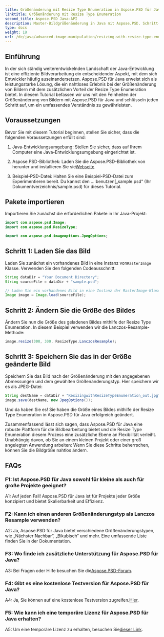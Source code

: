 ```yaml
---
title: Größenänderung mit Resize Type Enumeration in Aspose.PSD für Java
linktitle: Größenänderung mit Resize Type Enumeration
second_title: Aspose.PSD Java-API
description: Master-Bildgrößenänderung in Java mit Aspose.PSD. Schritt-für-Schritt-Anleitung zur Verwendung der Größenaufzählung.
type: docs
weight: 18
url: /de/java/advanced-image-manipulation/resizing-with-resize-type-enumeration/
---
```

## Einführung

In der sich ständig weiterentwickelnden Landschaft der Java-Entwicklung ist eine effiziente Bildverarbeitung ein entscheidender Aspekt, mit dem sich Entwickler häufig auseinandersetzen. Aspose.PSD für Java erweist sich als leistungsstarke Lösung, die ein nahtloses Erlebnis bei der Größenänderung von Bildern mit dem zusätzlichen Vorteil der Resize Type Enumeration bietet. In diesem Tutorial befassen wir uns mit den Feinheiten der Größenänderung von Bildern mit Aspose.PSD für Java und schlüsseln jeden Schritt auf, um ein umfassendes Verständnis zu gewährleisten.

## Voraussetzungen

Bevor Sie mit diesem Tutorial beginnen, stellen Sie sicher, dass die folgenden Voraussetzungen erfüllt sind:

1. Java-Entwicklungsumgebung: Stellen Sie sicher, dass auf Ihrem Computer eine Java-Entwicklungsumgebung eingerichtet ist.

2. Aspose.PSD-Bibliothek: Laden Sie die Aspose.PSD-Bibliothek von herunter und installieren Sie sie[Webseite](https://releases.aspose.com/psd/java/).

3.  Beispiel-PSD-Datei: Halten Sie eine Beispiel-PSD-Datei zum Experimentieren bereit. Du kannst den ... benutzen[„sample.psd“ (Ihr Dokumentverzeichnis/sample.psd) für dieses Tutorial.

## Pakete importieren

Importieren Sie zunächst die erforderlichen Pakete in Ihr Java-Projekt:

```java
import com.aspose.psd.Image;
import com.aspose.psd.ResizeType;

import com.aspose.psd.imageoptions.JpegOptions;
```

## Schritt 1: Laden Sie das Bild

 Laden Sie zunächst ein vorhandenes Bild in eine Instanz von`RasterImage` Klasse. Verwenden Sie den folgenden Codeausschnitt:

```java
String dataDir = "Your Document Directory";
String sourceFile = dataDir + "sample.psd";

// Laden Sie ein vorhandenes Bild in eine Instanz der RasterImage-Klasse
Image image = Image.load(sourceFile);
```

## Schritt 2: Ändern Sie die Größe des Bildes

Ändern Sie nun die Größe des geladenen Bildes mithilfe der Resize Type Enumeration. In diesem Beispiel verwenden wir die Lanczos-Resample-Methode:

```java
image.resize(300, 300, ResizeType.LanczosResample);
```

## Schritt 3: Speichern Sie das in der Größe geänderte Bild

Speichern Sie das Bild nach der Größenänderung mit den angegebenen Abmessungen und dem gewählten Größenänderungstyp. Hier speichern wir es als JPEG-Datei:

```java
String destName = dataDir + "ResizingwithResizeTypeEnumeration_out.jpg";
image.save(destName, new JpegOptions());
```

Und da haben Sie es! Sie haben die Größe eines Bildes mithilfe der Resize Type Enumeration in Aspose.PSD für Java erfolgreich geändert.

Zusammenfassend lässt sich sagen, dass Aspose.PSD für Java eine robuste Plattform für die Bildbearbeitung bietet und die Resize Type Enumeration diesem Prozess eine zusätzliche Ebene an Flexibilität verleiht. Unabhängig davon, ob Sie an einem kleinen Projekt oder einer groß angelegten Anwendung arbeiten: Wenn Sie diese Schritte beherrschen, können Sie die Bildgröße nahtlos ändern.

## FAQs

### F1: Ist Aspose.PSD für Java sowohl für kleine als auch für große Projekte geeignet?

A1: Auf jeden Fall! Aspose.PSD für Java ist für Projekte jeder Größe konzipiert und bietet Skalierbarkeit und Effizienz.

### F2: Kann ich einen anderen Größenänderungstyp als Lanczos Resample verwenden?

A2: Ja, Aspose.PSD für Java bietet verschiedene Größenänderungstypen, wie „Nächster Nachbar“, „Bikubisch“ und mehr. Eine umfassende Liste finden Sie in der Dokumentation.

### F3: Wo finde ich zusätzliche Unterstützung für Aspose.PSD für Java?

 A3: Bei Fragen oder Hilfe besuchen Sie die[Aspose.PSD-Forum](https://forum.aspose.com/c/psd/34).

### F4: Gibt es eine kostenlose Testversion für Aspose.PSD für Java?

 A4: Ja, Sie können auf eine kostenlose Testversion zugreifen.[Hier](https://releases.aspose.com/).

### F5: Wie kann ich eine temporäre Lizenz für Aspose.PSD für Java erhalten?

 A5: Um eine temporäre Lizenz zu erhalten, besuchen Sie[dieser Link](https://purchase.aspose.com/temporary-license/).